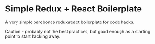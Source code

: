 # Simple Redux + React Boilerplate

A very simple barebones redux/react boilerplate for code hacks.

Caution - probably not the best practices, but good enough as a starting point to start hacking away.
